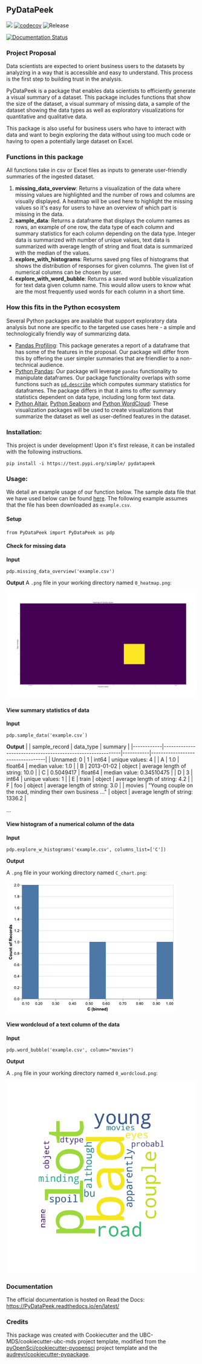 ## PyDataPeek 

![](https://github.com/UBC-MDS/pydatapeek/workflows/build/badge.svg) [![codecov](https://codecov.io/gh/UBC-MDS/pydatapeek/branch/master/graph/badge.svg)](https://codecov.io/gh/UBC-MDS/pydatapeek) ![Release](https://github.com/UBC-MDS/pydatapeek/workflows/Release/badge.svg)

[![Documentation Status](https://readthedocs.org/projects/pydatapeek/badge/?version=latest)](https://pydatapeek.readthedocs.io/en/latest/?badge=latest)

### Project Proposal
Data scientists are expected to orient business users to the datasets by analyzing in a way that is accessible and easy to understand. This process is the first step to building trust in the analysis.

PyDataPeek is a package that enables data scientists to efficiently generate a visual summary of a dataset. This package includes functions that show the size of the dataset, a visual summary of missing data, a sample of the dataset showing the data types as well as exploratory visualizations for quantitative and qualitative data.

This package is also useful for business users who have to interact with data and want to begin exploring the data without using too much code or having to open a potentially large dataset on Excel. 

### Functions in this package
All functions take in csv or Excel files as inputs to generate user-friendly summaries of the ingested dataset.
1. **missing_data_overview**: Returns a visualization of the data where missing values are highlighted and the number of rows and columns are visually displayed. A heatmap will be used here to highlight the missing values so it's easy for users to have an overview of which part is missing in the data.
2. **sample_data**: Returns a dataframe that displays the column names as rows, an example of one row, the data type of each column and summary statistics for each column depending on the data type. Integer data is summarized with number of unique values, text data is summarized with average length of string and float data is summarized with the median of the values.
3. **explore_with_histograms**: Returns saved png files of histograms that shows the distribution of responses for given columns. The given list of numerical columns can be chosen by user.
4. **explore_with_word_bubble**: Returns a saved word bubble visualization for text data given column name. This would allow users to know what are the most frequently used words for each column in a short time.

### How this fits in the Python ecosystem
Several Python packages are available that support exploratory data analysis but none are specific to the targeted use cases here - a simple and technologically friendly way of summarizing data. 
- [Pandas Profiling](https://pandas-profiling.github.io/pandas-profiling/docs/): This package generates a report of a dataframe that has some of the features in the proposal. Our package will differ from this by offering the user simpler summaries that are friendlier to a non-technical audience.
- [Python Pandas](https://pandas.pydata.org): Our package will leverage `pandas` functionality to manipulate dataframes. Our package functionality overlaps with some functions such as [`pd.describe`](https://pandas.pydata.org/pandas-docs/stable/reference/api/pandas.DataFrame.describe.html) which computes summary statistics for dataframes. The package differs in that it aims to offer summary statistics dependent on data type, including long form text data. 
- [Python Altair](https://altair-viz.github.io), [Python Seaborn](https://seaborn.pydata.org) and [Python WordCloud](https://github.com/amueller/word_cloud): These visualization packages will be used to create visualizations that summarize the dataset as well as user-defined features in the dataset. 

### Installation:
This project is under development! Upon it's first release, it can be installed with the following instructions.

```
pip install -i https://test.pypi.org/simple/ pydatapeek
```

### Usage:
We detail an example usage of our function below. The sample data file that we have used below can be found [here](https://github.com/UBC-MDS/PyDataPeek/blob/master/usage/example.csv). The following example assumes that the file has been downloaded as `example.csv`. 

#### Setup
```
from PyDataPeek import PyDataPeek as pdp
```

#### Check for missing data
**Input**
```
pdp.missing_data_overview('example.csv')
```
**Output**
A `.png` file in your working directory named `0_heatmap.png`:

![](usage/0_heatmap.png)

#### View summary statistics of data
**Input**
```
pdp.sample_data('example.csv`)
```
**Output**
|            | sample_record                                              | data_type | summary                          | 
|------------|------------------------------------------------------------|-----------|----------------------------------| 
| Unnamed: 0 | 1                                                          | int64     | unique values: 4                 | 
| A          | 1.0                                                        | float64   | median value: 1.0                | 
| B          | 2013-01-02                                                 | object    | average length of string: 10.0   | 
| C          | 0.5049417                                                  | float64   | median value: 0.34510475         | 
| D          | 3                                                          | int64     | unique values: 1                 | 
| E          | train                                                      | object    | average length of string: 4.2    | 
| F          | foo                                                        | object    | average length of string: 3.0    | 
| movies     | "Young couple on the road, minding their own business ..." | object    | average length of string: 1336.2 | 

...

#### View histogram of a numerical column of the data
**Input**
```
pdp.explore_w_histograms('example.csv', columns_list=['C'])
```
**Output**

A `.png` file in your working directory named `C_chart.png`:

![](usage/C_chart.png)

#### View wordcloud of a text column of the data
**Input**
```
pdp.word_bubble('example.csv', column="movies")
```
**Output**

A `.png` file in your working directory named `0_wordcloud.png`:

![](usage/0_wordcloud.png)



### Documentation
The official documentation is hosted on Read the Docs: <https://PyDataPeek.readthedocs.io/en/latest/>

### Credits
This package was created with Cookiecutter and the UBC-MDS/cookiecutter-ubc-mds project template, modified from the [pyOpenSci/cookiecutter-pyopensci](https://github.com/pyOpenSci/cookiecutter-pyopensci) project template and the [audreyr/cookiecutter-pypackage](https://github.com/audreyr/cookiecutter-pypackage).






